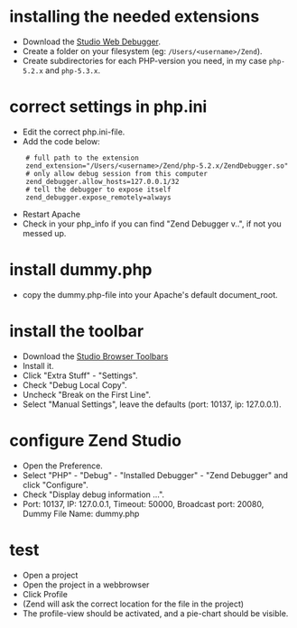 # installing the needed extensions

* Download the [Studio Web Debugger](http://www.zend.com/en/products/studio/downloads).
* Create a folder on your filesystem (eg: `/Users/<username>/Zend`).
* Create subdirectories for each PHP-version you need, in my case `php-5.2.x` and `php-5.3.x`.

# correct settings in php.ini

* Edit the correct php.ini-file.
* Add the code below:

````
	# full path to the extension
	zend_extension="/Users/<username>/Zend/php-5.2.x/ZendDebugger.so"
	# only allow debug session from this computer
	zend_debugger.allow_hosts=127.0.0.1/32
	# tell the debugger to expose itself
	zend_debugger.expose_remotely=always
````

* Restart Apache
* Check in your php_info if you can find "Zend Debugger v..", if not you messed up.

# install dummy.php

* copy the dummy.php-file into your Apache's default document_root.


# install the toolbar

* Download the [Studio Browser Toolbars](http://www.zend.com/en/products/studio/downloads)
* Install it.
* Click "Extra Stuff" - "Settings".
* Check "Debug Local Copy".
* Uncheck "Break on the First Line".
* Select "Manual Settings", leave the defaults (port: 10137, ip: 127.0.0.1).


# configure Zend Studio

* Open the Preference.
* Select "PHP" - "Debug" - "Installed Debugger" - "Zend Debugger" and click "Configure".
* Check "Display debug information ...".
* Port: 10137, IP: 127.0.0.1, Timeout: 50000, Broadcast port: 20080, Dummy File Name: dummy.php

# test

* Open a project
* Open the project in a webbrowser
* Click Profile
* (Zend will ask the correct location for the file in the project)
* The profile-view should be activated, and a pie-chart should be visible.
